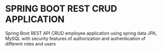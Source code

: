 # SPRING BOOT REST CRUD APPLICATION 
Spring Boot REST API CRUD employee application using spring data JPA, MySQL with security features of authorization and authentication of different roles and users
